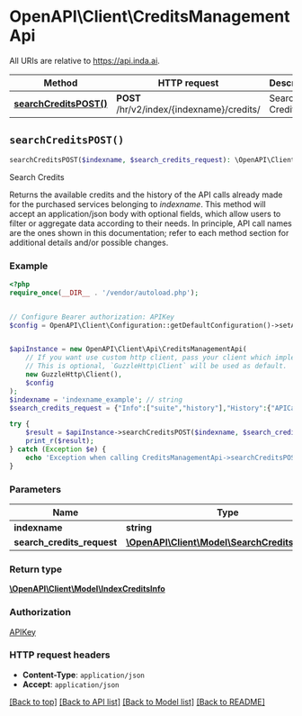 # OpenAPI\Client\CreditsManagementApi

All URIs are relative to https://api.inda.ai.

Method | HTTP request | Description
------------- | ------------- | -------------
[**searchCreditsPOST()**](CreditsManagementApi.md#searchCreditsPOST) | **POST** /hr/v2/index/{indexname}/credits/ | Search Credits


## `searchCreditsPOST()`

```php
searchCreditsPOST($indexname, $search_credits_request): \OpenAPI\Client\Model\IndexCreditsInfo
```

Search Credits

Returns the available credits and the history of the API calls already made for the purchased services belonging to *indexname*.  This method will accept an application/json body with optional fields, which allow users to filter or aggregate data according to their needs.  In principle, API call names are the ones shown in this documentation; refer to each method section for additional  details and/or possible changes.

### Example

```php
<?php
require_once(__DIR__ . '/vendor/autoload.php');


// Configure Bearer authorization: APIKey
$config = OpenAPI\Client\Configuration::getDefaultConfiguration()->setAccessToken('YOUR_ACCESS_TOKEN');


$apiInstance = new OpenAPI\Client\Api\CreditsManagementApi(
    // If you want use custom http client, pass your client which implements `GuzzleHttp\ClientInterface`.
    // This is optional, `GuzzleHttp\Client` will be used as default.
    new GuzzleHttp\Client(),
    $config
);
$indexname = 'indexname_example'; // string
$search_credits_request = {"Info":["suite","history"],"History":{"APICalls":["Parse Resume","Add Resume","Delete Resume"],"Datetime":{"Begin":"2020-02-05","End":"2020-02-28"},"GroupBy":["api_calls","advanced"],"Detail":true,"Advanced":true,"Price":true}}; // \OpenAPI\Client\Model\SearchCreditsRequest

try {
    $result = $apiInstance->searchCreditsPOST($indexname, $search_credits_request);
    print_r($result);
} catch (Exception $e) {
    echo 'Exception when calling CreditsManagementApi->searchCreditsPOST: ', $e->getMessage(), PHP_EOL;
}
```

### Parameters

Name | Type | Description  | Notes
------------- | ------------- | ------------- | -------------
 **indexname** | **string**|  |
 **search_credits_request** | [**\OpenAPI\Client\Model\SearchCreditsRequest**](../Model/SearchCreditsRequest.md)|  |

### Return type

[**\OpenAPI\Client\Model\IndexCreditsInfo**](../Model/IndexCreditsInfo.md)

### Authorization

[APIKey](../../README.md#APIKey)

### HTTP request headers

- **Content-Type**: `application/json`
- **Accept**: `application/json`

[[Back to top]](#) [[Back to API list]](../../README.md#endpoints)
[[Back to Model list]](../../README.md#models)
[[Back to README]](../../README.md)
